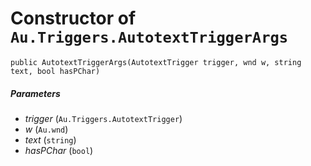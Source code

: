 # Constructor of `Au.Triggers.AutotextTriggerArgs`

```
public AutotextTriggerArgs(AutotextTrigger trigger, wnd w, string text, bool hasPChar)
```

##### Parameters

- *trigger*  (`Au.Triggers.AutotextTrigger`)
- *w*  (`Au.wnd`)
- *text*  (`string`)
- *hasPChar*  (`bool`)